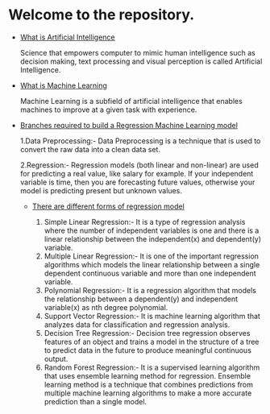 # Welcome to the repository.

- [What is Artificial Intelligence](What-is-Artificial-Intelligence)

  Science that empowers computer to mimic human intelligence such as decision making, text processing and visual perception is called Artificial Intelligence.

- [What is Machine Learning](What-is-machine-Learning)

   Machine Learning is a subfield of artificial intelligence that enables machines to improve at a given task with experience.

- [Branches required to build a Regression Machine Learning model](Branches-required-to-build-a-Machine-Learning-model)

   1.Data Preprocessing:- Data Preprocessing is a technique that is used to convert the raw data into a clean data set.

   2.Regression:- Regression models (both linear and non-linear) are used for predicting a real value, like salary for example. If your independent variable is time, then you are      forecasting future values, otherwise your model is predicting present but unknown values.

   - [There are different forms of regression model](There-are-different-forms-of-regression-model)
   
      1. Simple Linear Regression:- It is a type of regression analysis where the number of independent variables is one and there is a linear relationship between the                      independent(x) and dependent(y) variable.
      2. Multiple Linear Regression:- It is one of the important regression algorithms which models the linear relationship between a single dependent continuous variable and more         than one independent variable. 
      3. Polynomial Regression:- It is a regression algorithm that models the relationship between a dependent(y) and independent variable(x) as nth degree polynomial.
      4. Support Vector Regression:- It is machine learning algorithm that analyzes data for classification and regression analysis.
      5. Decision Tree Regression:- Decision tree regression observes features of an object and trains a model in the structure of a tree to predict data in the future to produce          meaningful continuous output. 
      6. Random Forest Regression:- It is a supervised learning algorithm that uses ensemble learning method for regression. Ensemble learning method is a technique that combines          predictions from multiple machine learning algorithms to make a more accurate prediction than a single model.   
